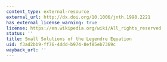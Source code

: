 ```yaml
---
content_type: external-resource
external_url: http://dx.doi.org/10.1006/jnth.1998.2221
has_external_license_warning: true
license: https://en.wikipedia.org/wiki/All_rights_reserved
status: ''
title: Small Solutions of the Legendre Equation
uid: f3ad2bb9-ff76-4ddd-b974-8ef85eb7369c
wayback_url: ''
---
```

